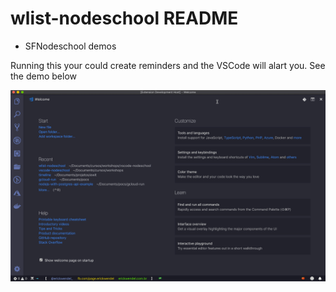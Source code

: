 # wlist-nodeschool README

- SFNodeschool demos

Running this your could create reminders and the VSCode will alart you. See the demo below

![](resources/extension.gif)